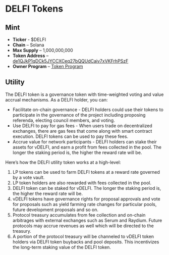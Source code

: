 # DELFI Tokens

## Mint

* **Ticker** - $DELFI&#x20;
* **Chain** – Solana &#x20;
* **Max Supply** – 1,000,000,000&#x20;
* **Token Address** – [de1QJkP1qDCk5JYCCXCeq27bQQUdCaiv7xVKFrhPSzF](https://solscan.io/token/de1QJkP1qDCk5JYCCXCeq27bQQUdCaiv7xVKFrhPSzF)
* **Owner Program** – [Token Program](https://solscan.io/account/TokenkegQfeZyiNwAJbNbGKPFXCWuBvf9Ss623VQ5DA)

## Utility

The DELFI token is a governance token with time-weighted voting and value accrual mechanisms. As a DELFI holder, you can:&#x20;

* Facilitate on-chain governance - DELFI holders could use their tokens to participate in the governance of the project including proposing referenda, electing council members, and voting.&#x20;
* Use DELFI to pay for gas fees - When users trade on decentralized exchanges, there are gas fees that come along with smart contract execution. DELFI tokens can be used to pay these fees. &#x20;
* Accrue value for network participants - DELFI holders can stake their assets for vDELFI, and earn a profit from fees collected in the pool. The longer the staking period is, the higher the reward rate will be. &#x20;

Here’s how the DELFI utility token works at a high-level:&#x20;

1. LP tokens can be used to farm DELFI tokens at a reward rate governed by a vote vault.  &#x20;
2. LP token holders are also rewarded with fees collected in the pool. &#x20;
3. DELFI token can be staked for vDELFI. The longer the staking period is, the higher the reward rate will be. &#x20;
4. vDELFI tokens have governance rights for proposal approvals and vote for proposals such as yield farming rate changes for particular pools, future development proposals and so on. &#x20;
5. Protocol treasury accumulates from fee collection and on-chain arbitrages with external exchanges such as Serum and Raydium. Future protocols may accrue revenues as well which will be directed to the treasury.&#x20;
6. A portion of the protocol treasury will be channeled to vDELFI token holders via DELFI token buybacks and pool deposits. This incentivizes the long-term staking value of the DELFI token.&#x20;
